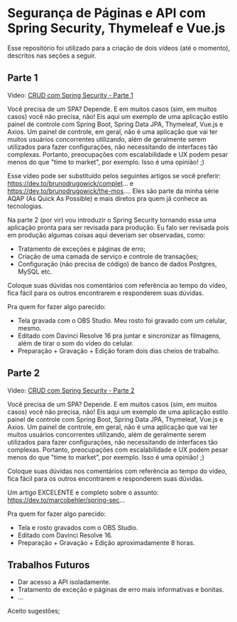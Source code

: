 # Segurança de Páginas e API com Spring Security, Thymeleaf e Vue.js

Esse repositório foi utilizado para a criação de dois vídeos (até o momento), descritos nas seções a seguir.

## Parte 1

Vídeo: [CRUD com Spring Security - Parte 1](https://www.youtube.com/watch?v=NeK6syg_QPk)

Você precisa de um SPA? Depende. E em muitos casos (sim, em muitos casos) você não precisa, não! Eis aqui um exemplo de uma aplicação estilo painel de controle com Spring Boot, Spring Data JPA, Thymeleaf, Vue.js e Axios. Um painel de controle, em geral, não é uma aplicação que vai ter muitos usuários concorrentes utilizando, além de geralmente serem utilizados para fazer configurações, não necessitando de interfaces tão complexas. Portanto, preocupações com escalabilidade e UX podem pesar menos do que "time to market", por exemplo. Isso é uma opinião! ;)

Esse vídeo pode ser substituído pelos seguintes artigos se você preferir: https://dev.to/brunodrugowick/complet... e https://dev.to/brunodrugowick/the-mos.... Eles são parte da minha série AQAP (As Quick As Possible) e mais diretos pra quem já conhece as tecnologias.

Na parte 2 (por vir) vou introduzir o Spring Security tornando essa uma aplicação pronta para ser revisada para produção. Eu falo ser revisada pois em produção algumas coisas aqui deveriam ser observadas, como:

- Tratamento de exceções e páginas de erro;
- Criação de uma camada de serviço e controle de transações;
- Configuração (não precisa de código) de banco de dados Postgres, MySQL etc.

Coloque suas dúvidas nos comentários com referência ao tempo do vídeo, fica fácil para os outros encontrarem e responderem suas dúvidas.

Pra quem for fazer algo parecido:
- Tela gravada com o OBS Studio. Meu rosto foi gravado com um celular, mesmo.
- Editado com Davinci Resolve 16 pra juntar e sincronizar as filmagens, além de tirar o som do vídeo do celular. 
- Preparação + Gravação + Edição foram dois dias cheios de trabalho.

## Parte 2

Vídeo: [CRUD com Spring Security - Parte 2](https://www.youtube.com/watch?v=ZGY37kqhbiA)

Você precisa de um SPA? Depende. E em muitos casos (sim, em muitos casos) você não precisa, não! Eis aqui um exemplo de uma aplicação estilo painel de controle com Spring Boot, Spring Data JPA, Thymeleaf, Vue.js e Axios. Um painel de controle, em geral, não é uma aplicação que vai ter muitos usuários concorrentes utilizando, além de geralmente serem utilizados para fazer configurações, não necessitando de interfaces tão complexas. Portanto, preocupações com escalabilidade e UX podem pesar menos do que "time to market", por exemplo. Isso é uma opinião! ;)

Coloque suas dúvidas nos comentários com referência ao tempo do vídeo, fica fácil para os outros encontrarem e responderem suas dúvidas.

Um artigo EXCELENTE e completo sobre o assunto: https://dev.to/marcobehler/spring-sec...

Pra quem for fazer algo parecido:
- Tela e rosto gravados com o OBS Studio.
- Editado com Davinci Resolve 16. 
- Preparação + Gravação + Edição aproximadamente 8 horas.

## Trabalhos Futuros

- Dar acesso a API isoladamente.
- Tratamento de exceção e páginas de erro mais informativas e bonitas.
- ...

Aceito sugestões; 
